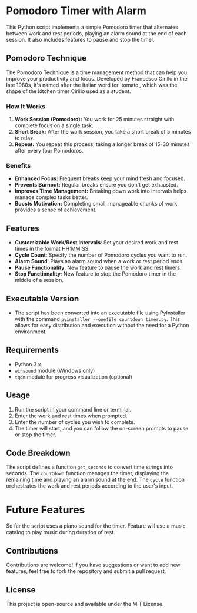 # Pomodoro Timer with Alarm

This Python script implements a simple Pomodoro timer that alternates between work and rest periods, playing an alarm sound at the end of each session. It also includes features to pause and stop the timer.

## Pomodoro Technique

The Pomodoro Technique is a time management method that can help you improve your productivity and focus. Developed by Francesco Cirillo in the late 1980s, it's named after the Italian word for 'tomato', which was the shape of the kitchen timer Cirillo used as a student.

### How It Works

1. **Work Session (Pomodoro):** You work for 25 minutes straight with complete focus on a single task.
2. **Short Break:** After the work session, you take a short break of 5 minutes to relax.
3. **Repeat:** You repeat this process, taking a longer break of 15-30 minutes after every four Pomodoros.

### Benefits

- **Enhanced Focus:** Frequent breaks keep your mind fresh and focused.
- **Prevents Burnout:** Regular breaks ensure you don't get exhausted.
- **Improves Time Management:** Breaking down work into intervals helps manage complex tasks better.
- **Boosts Motivation:** Completing small, manageable chunks of work provides a sense of achievement.

## Features

- **Customizable Work/Rest Intervals**: Set your desired work and rest times in the format HH:MM:SS.
- **Cycle Count**: Specify the number of Pomodoro cycles you want to run.
- **Alarm Sound**: Plays an alarm sound when a work or rest period ends.
- **Pause Functionality**: New feature to pause the work and rest timers.
- **Stop Functionality**: New feature to stop the Pomodoro timer in the middle of a session.

## Executable Version

- The script has been converted into an executable file using PyInstaller with the command `pyinstaller --onefile countdown_timer.py`. This allows for easy distribution and execution without the need for a Python environment.

## Requirements

- Python 3.x
- `winsound` module (Windows only)
- `tqdm` module for progress visualization (optional)

## Usage

1. Run the script in your command line or terminal.
2. Enter the work and rest times when prompted.
3. Enter the number of cycles you wish to complete.
4. The timer will start, and you can follow the on-screen prompts to pause or stop the timer.

## Code Breakdown

The script defines a function `get_seconds` to convert time strings into seconds. The `countdown` function manages the timer, displaying the remaining time and playing an alarm sound at the end. The `cycle` function orchestrates the work and rest periods according to the user's input.

# Future Features
So far the script uses a piano sound for the timer.
Feature will use a music catalog to play music during duration of rest.



## Contributions

Contributions are welcome! If you have suggestions or want to add new features, feel free to fork the repository and submit a pull request.

## License

This project is open-source and available under the MIT License.

